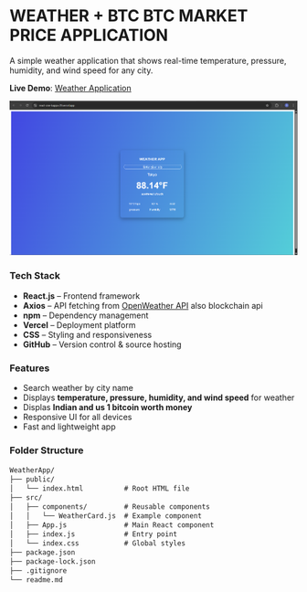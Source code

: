 # WEATHER + BTC BTC MARKET PRICE APPLICATION
A simple weather application that shows real-time temperature, pressure, humidity, and wind speed for any city.  

 **Live Demo**: [Weather Application](https://react-one-kappa-29.vercel.app/)  

![Weather Application Screenshot](https://github.com/DEEPAK-RAMGIRI/React/blob/main/weatherApp/weather.png)  

### Tech Stack
- **React.js** – Frontend framework  
- **Axios** – API fetching from [OpenWeather API](https://openweathermap.org/api) also blockchain api
- **npm** – Dependency management  
- **Vercel** – Deployment platform  
- **CSS** – Styling and responsiveness  
- **GitHub** – Version control & source hosting  

###  Features
-  Search weather by city name  
-  Displays **temperature, pressure, humidity, and wind speed** for weather
-  Displas **Indian and us 1 bitcoin worth money**   
-  Responsive UI for all devices  
-  Fast and lightweight app  

###  Folder Structure
```plaintext
WeatherApp/
├── public/
│   └── index.html          # Root HTML file
├── src/
│   ├── components/         # Reusable components
│   │   └── WeatherCard.js  # Example component
│   ├── App.js              # Main React component
│   ├── index.js            # Entry point
│   └── index.css           # Global styles
├── package.json
├── package-lock.json
├── .gitignore
└── readme.md
```

